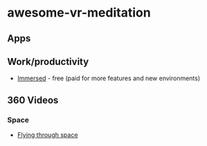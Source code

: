 # awesome-vr-meditation

## Apps

## Work/productivity
* [Immersed](https://immersed.com/) - free (paid for more features and new environments)

## 360 Videos
### Space
* [Flying through space](https://www.youtube.com/watch?v=gT946e-hZoY)
